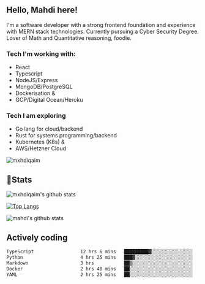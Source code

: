 ## Hello, Mahdi here!

I'm a software developer with a strong frontend foundation and experience with MERN stack technologies. Currently pursuing a Cyber Security Degree. Lover of Math and Quantitative reasoning, foodie.

### Tech I'm working with:

- React
- Typescript
- NodeJS/Express
- MongoDB/PostgreSQL
- Dockerisation &
- GCP/Digital Ocean/Heroku

### Tech I am exploring

- Go lang for cloud/backend
- Rust for systems programming/backend
- Kubernetes (K8s) &
- AWS/Hetzner Cloud

![mxhdiqaim](https://komarev.com/ghpvc/?username=mxhdiqaim&label=Profile%20views&color=0e75b6&style=flat)

## 📝Stats

![mxhdiqaim's github stats](https://github-readme-stats.vercel.app/api?username=mxhdiqaim&show_icons=true&count_private=true&title_color=70a5fd&icon_color=bf91f3&text_color=38bdae&bg_color=0d1117)

[![Top Langs](https://github-readme-stats.vercel.app/api/top-langs/?username=mxhdiqaim&exclude_repo=asp_nnl)](https://github.com/mxhdiqaim)

![mahdi's github stats](https://github-readme-streak-stats.herokuapp.com/?user=mxhdiqaim&show_icons=true&count_private=true&title_color=70a5fd&icon_color=bf91f3&text_color=38bdae&bg_color=0d1117)

## Actively coding

 <!--START_SECTION:waka-->

```txt
TypeScript                 12 hrs 6 mins   █████████▓░░░░░░░░░░░░░░░   39.08 %
Python                     4 hrs 25 mins   ███▓░░░░░░░░░░░░░░░░░░░░░   14.25 %
Markdown                   3 hrs           ██▒░░░░░░░░░░░░░░░░░░░░░░   09.68 %
Docker                     2 hrs 40 mins   ██░░░░░░░░░░░░░░░░░░░░░░░   08.66 %
YAML                       2 hrs 25 mins   ██░░░░░░░░░░░░░░░░░░░░░░░   07.85 %
```

<!--END_SECTION:waka-->
